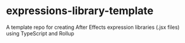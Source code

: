 # expressions-library-template
A template repo for creating After Effects expression libraries (.jsx files) using TypeScript and Rollup
